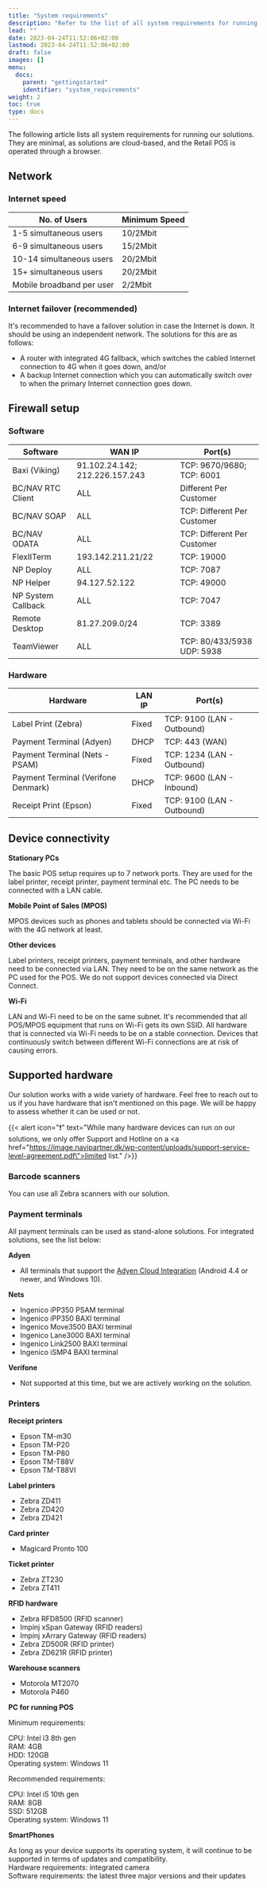 ```yaml
---
title: "System requirements"
description: "Refer to the list of all system requirements for running our solutions."
lead: ""
date: 2023-04-24T11:52:06+02:00
lastmod: 2023-04-24T11:52:06+02:00
draft: false
images: []
menu:
  docs:
    parent: "gettingstarted"
    identifier: "system_requirements"
weight: 2
toc: true
type: docs
---
```


The following article lists all system requirements for running our solutions. They are minimal, as solutions are cloud-based, and the Retail POS is operated through a browser. 

## Network

### Internet speed

| No. of Users | Minimum Speed |
| ----------- | ----------- |
| 1-5 simultaneous users    | 10/2Mbit |
| 6-9 simultaneous users    | 15/2Mbit |
| 10-14 simultaneous users  | 20/2Mbit |
| 15+ simultaneous users    | 20/2Mbit |
| Mobile broadband per user   |  2/2Mbit |

### Internet failover (recommended)

It's recommended to have a failover solution in case the Internet is down. It should be using an independent network. The solutions for this are as follows:

- A router with integrated 4G fallback, which switches the cabled Internet connection to 4G when it goes down, and/or
- A backup Internet connection which you can automatically switch over to when the primary Internet connection goes down. 

## Firewall setup

### Software

| Software   | WAN IP | Port(s) |
| ----------- | ----------- | ----------- | 
| Baxi (Viking) | 91.102.24.142; 212.226.157.243 | TCP: 9670/9680; TCP: 6001 | 
| BC/NAV RTC Client |  ALL | Different Per Customer | 
| BC/NAV SOAP | ALL | TCP: Different Per Customer | 
| BC/NAV ODATA | ALL | TCP: Different Per Customer | 
| FlexIITerm | 193.142.211.21/22 | TCP: 19000 |
| NP Deploy | ALL |  TCP: 7087 |
| NP Helper | 94.127.52.122 | TCP: 49000 |
| NP System Callback | ALL |  TCP: 7047 | 
| Remote Desktop | 81.27.209.0/24 | TCP: 3389 |
| TeamViewer | ALL | TCP: 80/433/5938 UDP: 5938 | 


### Hardware

| Hardware    | LAN IP | Port(s) |
| ----------- | ----------- | ----------- |
| Label Print (Zebra) | Fixed  | TCP: 9100 (LAN - Outbound) |
| Payment Terminal (Adyen) | DHCP | TCP: 443 (WAN) |
| Payment Terminal (Nets - PSAM) | Fixed |  TCP: 1234 (LAN - Outbound) |
| Payment Terminal (Verifone Denmark) | DHCP | TCP: 9600 (LAN - Inbound) |
| Receipt Print (Epson) | Fixed | TCP: 9100 (LAN - Outbound) | 

## Device connectivity

**Stationary PCs**

The basic POS setup requires up to 7 network ports. They are used for the label printer, receipt printer, payment terminal etc. The PC needs to be connected with a LAN cable. 

**Mobile Point of Sales (MPOS)**

MPOS devices such as phones and tablets should be connected via Wi-Fi with the 4G network at least. 

**Other devices**

Label printers, receipt printers, payment terminals, and other hardware need to be connected via LAN. They need to be on the same network as the PC used for the POS. We do not support devices connected via Direct Connect. 

**Wi-Fi** 

LAN and Wi-Fi need to be on the same subnet. It's recommended that all POS/MPOS equipment that runs on Wi-Fi gets its own SSID. All hardware that is connected via Wi-Fi needs to be on a stable connection. Devices that continuously switch between different Wi-Fi connections are at risk of causing errors. 

## Supported hardware

Our solution works with a wide variety of hardware. Feel free to reach out to us if you have hardware that isn't mentioned on this page. We will be happy to assess whether it can be used or not. 

   {{< alert icon="❗" text="While many hardware devices can run on our solutions, we only offer Support and Hotline on a <a href=\"https://image.navipartner.dk/wp-content/uploads/support-service-level-agreement.pdf\">limited list</a>." />}}


### Barcode scanners

You can use all Zebra scanners with our solution. 

### Payment terminals

All payment terminals can be used as stand-alone solutions. For integrated solutions, see the list below: 

**Adyen**

- All terminals that support the [<ins>Adyen Cloud Integration<ins>](https://www.adyen.com/pos-payments/terminals) (Android 4.4 or newer, and Windows 10).

**Nets**

- Ingenico iPP350 PSAM terminal 
- Ingenico iPP350 BAXI terminal 
- Ingenico Move3500 BAXI terminal 
- Ingenico Lane3000 BAXI terminal 
- Ingenico Link2500 BAXI terminal 
- Ingenico iSMP4 BAXI terminal

**Verifone**

- Not supported at this time, but we are actively working on the solution. 

### Printers

**Receipt printers**

- Epson TM-m30
- Epson TM-P20 
- Epson TM-P80
- Epson TM-T88V
- Epson TM-T88VI

**Label printers**

- Zebra ZD411
- Zebra ZD420
- Zebra ZD421

**Card printer**

- Magicard Pronto 100

**Ticket printer** 

- Zebra ZT230
- Zebra ZT411

**RFID hardware**

- Zebra RFD8500 (RFID scanner)
- Impinj xSpan Gateway (RFID readers)
- Impinj xArrary Gateway (RFID readers)
- Zebra ZD500R (RFID printer)
- Zebra ZD621R (RFID printer)

**Warehouse scanners**

- Motorola MT2070
- Motorola P460

**PC for running POS**

Minimum requirements:

CPU: Intel i3 8th gen      
RAM: 4GB        
HDD: 120GB      
Operating system: Windows 11

Recommended requirements:

CPU: Intel i5 10th gen         
RAM: 8GB         
SSD: 512GB          
Operating system: Windows 11

**SmartPhones**

As long as your device supports its operating system, it will continue to be supported in terms of updates and compatibility. <br>
Hardware requirements: integrated camera <br>
Software requirements: the latest three major versions and their updates




